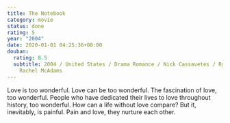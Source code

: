 ```yaml
---
title: The Notebook
category: movie
status: done
rating: 5
year: "2004"
date: 2020-01-01 04:25:36+08:00
douban:
  rating: 8.5
  subtitle: 2004 / United States / Drama Romance / Nick Cassavetes / Ryan Gosling
    Rachel McAdams
---
```


Love is too wonderful. Love can be too wonderful. The fascination of love, too wonderful. People who have dedicated their lives to love throughout history, too wonderful. How can a life without love compare? But it, inevitably, is painful. Pain and love, they nurture each other.
